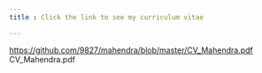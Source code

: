 ```yaml
---
title : Click the link to see my curriculum vitae

---
```

https://github.com/9827/mahendra/blob/master/CV_Mahendra.pdf
CV_Mahendra.pdf
